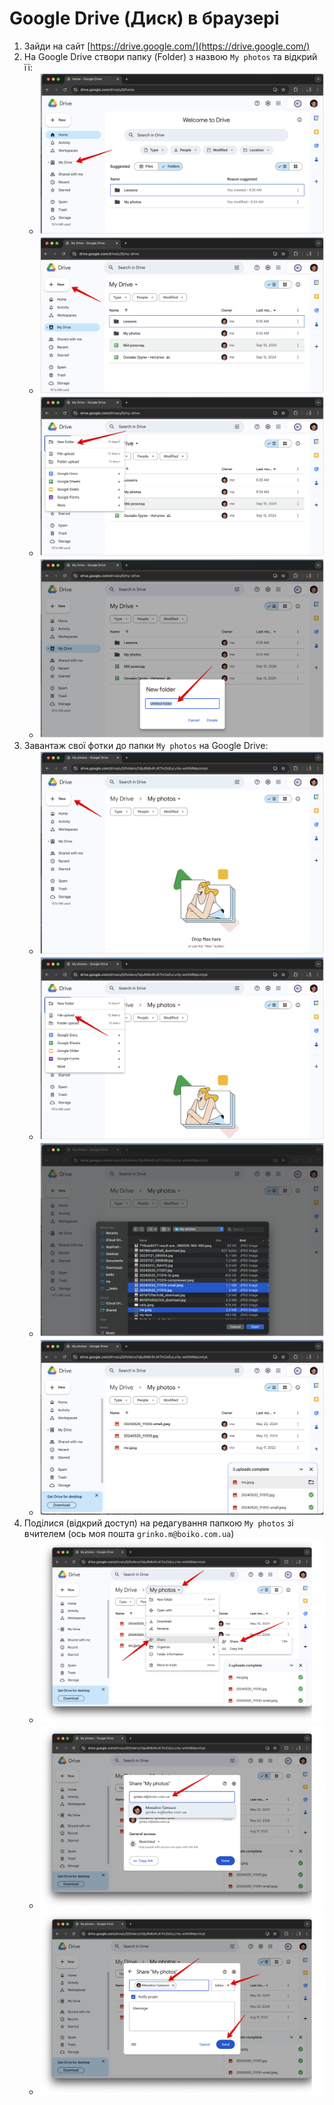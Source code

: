 # Google Drive (Диск) в браузері

1. Зайди на сайт [https://drive.google.com/](https://drive.google.com/)
1. На Google Drive створи папку (Folder) з назвою `My photos` та відкрий її:
    - ![Open my drive](./Google-Drive-Web/Open%20My%20Drive.png)
    - ![Create new](./Google-Drive-Web/Create%20New.png)
    - ![](./Google-Drive-Web/New%20Folder.png)
    - ![Enter Folter name](./Google-Drive-Web/Enter%20Folder%20Name.png)
1. Завантаж свої фотки до папки `My photos` на Google Drive:
    - ![](./Google-Drive-Web/My%20photos%20new.png)
    - ![](./Google-Drive-Web/File%20upload.png)
    - ![](./Google-Drive-Web/Select%20multiple%20files.png)
    - ![](./Google-Drive-Web/Files%20uploaded.png)
1. Поділися (відкрий доступ) на редагування папкою `My photos` зі вчителем (ось моя пошта `grinko.m@boiko.com.ua`)
    - ![](./Google-Drive-Web/Share%20folder.png)
    - ![](./Google-Drive-Web/Enter%20email%20to%20share%20with.png)
    - ![](./Google-Drive-Web/Share%20as%20Editor%20and%20Send.png)
